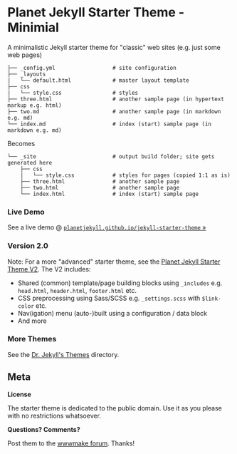 # Planet Jekyll Starter Theme - Minimial


A minimalistic Jekyll starter theme for "classic" web sites (e.g. just some web pages)


```
├── _config.yml                  # site configuration
├── _layouts
|   └── default.html             # master layout template
├── css
|   └── style.css                # styles
├── three.html                   # another sample page (in hypertext markup e.g. html)
├── two.md                       # another sample page (in markdown e.g. md)
└── index.md                     # index (start) sample page (in markdown e.g. md)
```

Becomes

```
└── _site                        # output build folder; site gets generated here
    ├── css
    |   └── style.css            # styles for pages (copied 1:1 as is)
    ├── three.html               # another sample page
    ├── two.html                 # another sample page 
    └── index.html               # index (start) sample page
```

### Live Demo

See a live demo @ [`planetjekyll.github.io/jekyll-starter-theme` »](http://planetjekyll.github.io/jekyll-starter-theme)


### Version 2.0

Note: For a more "advanced" starter theme, see the
[Planet Jekyll Starter Theme V2](https://github.com/planetjekyll/jekyll-starter-theme-v2).
The V2 includes:

- Shared (common) template/page building blocks using `_includes` e.g. `head.html`, `header.html`, `footer.html` etc.
- CSS preprocessing using Sass/SCSS e.g. `_settings.scss` with `$link-color` etc.
- Nav(igation) menu (auto-)built using a configuration / data block
- And more

### More Themes

See the [Dr. Jekyll's Themes](https://drjekyllthemes.github.io) directory.




## Meta

**License**

The starter theme is dedicated to the public domain.
Use it as you please with no restrictions whatsoever.

**Questions? Comments?**

Post them to the [wwwmake forum](http://groups.google.com/group/wwwmake). Thanks!

